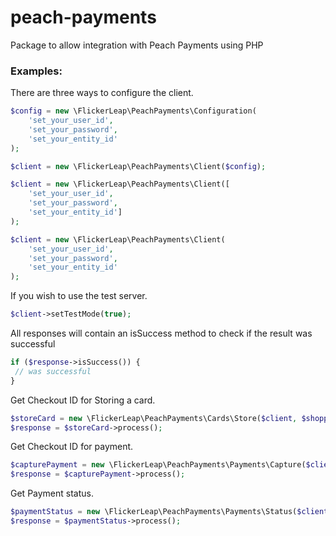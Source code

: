 # peach-payments
Package to allow integration with Peach Payments using PHP

### Examples:

There are three ways to configure the client.

```php
$config = new \FlickerLeap\PeachPayments\Configuration(
    'set_your_user_id',
    'set_your_password',
    'set_your_entity_id'
);

$client = new \FlickerLeap\PeachPayments\Client($config);

```

```php
$client = new \FlickerLeap\PeachPayments\Client([
    'set_your_user_id',
    'set_your_password',
    'set_your_entity_id']
);
```
```php
$client = new \FlickerLeap\PeachPayments\Client(
    'set_your_user_id',
    'set_your_password',
    'set_your_entity_id'
);
```

If you wish to use the test server.

```php
$client->setTestMode(true);
```

All responses will contain an isSuccess method to check if the result was successful

```php
if ($response->isSuccess()) {
 // was successful
}
```

Get Checkout ID for Storing a card.

```php
$storeCard = new \FlickerLeap\PeachPayments\Cards\Store($client, $shopperResultUrl, $notificationUrl);
$response = $storeCard->process();
```

Get Checkout ID for payment.

```php
$capturePayment = new \FlickerLeap\PeachPayments\Payments\Capture($client, $amount);
$response = $capturePayment->process();
```

Get Payment status.

```php
$paymentStatus = new \FlickerLeap\PeachPayments\Payments\Status($client, $checkoutId);
$response = $paymentStatus->process();
```